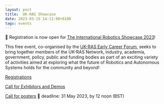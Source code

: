 ```yaml
---
layout: post
title:  UK-RAS Showcase
date: 2023-03-15 14:11:00+0100
tags: events
---
```


📢 Registration is now open for [The International Robotics Showcase 2023](https://www.ukras.org.uk/robotics-summer-showcase/)!

This free event, co-organised by the [UK-RAS Early Career Forum](https://www.ukras.org.uk/about/early-career-forum/), seeks to bring together members of the UK-RAS Network, industry, academia, government, policy, public and funding bodies as part of an exciting variety of activities aimed at exploring what the future of Robotics and Autonomous Systems holds for the community and beyond!

[Registrations](https://www.eventbrite.co.uk/e/international-robotics-showcase-2023-tickets-569653869057)

[Call for Exhibitors and Demos](https://www.ukras.org.uk/robotics-summer-showcase/call-for-exhibitors-and-demos/)

[Call for posters](https://www.ukras.org.uk/robotics-summer-showcase/call-for-posters/) 📅 deadline: 31 May 2023, by 12 noon (BST)
